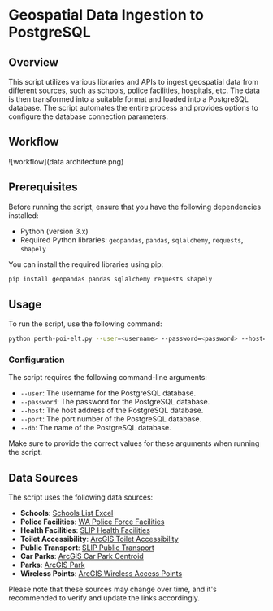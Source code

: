 # Geospatial Data Ingestion to PostgreSQL
## Overview
This script utilizes various libraries and APIs to ingest geospatial data from different sources, such as schools, police facilities, hospitals, etc. The data is then transformed into a suitable format and loaded into a PostgreSQL database. The script automates the entire process and provides options to configure the database connection parameters.

## Workflow
![workflow](data architecture.png)

## Prerequisites

Before running the script, ensure that you have the following dependencies installed:

- Python (version 3.x)
- Required Python libraries: `geopandas`, `pandas`, `sqlalchemy`, `requests`, `shapely`

You can install the required libraries using pip:

```sh
pip install geopandas pandas sqlalchemy requests shapely
```

## Usage

To run the script, use the following command:

```sh
python perth-poi-elt.py --user=<username> --password=<password> --host=<host> --port=<port> --db=<database>
```
###  Configuration

The script requires the following command-line arguments:
- `--user`: The username for the PostgreSQL database.
- `--password`: The password for the PostgreSQL database.
- `--host`: The host address of the PostgreSQL database.
- `--port`: The port number of the PostgreSQL database.
- `--db`: The name of the PostgreSQL database.

Make sure to provide the correct values for these arguments when running the script.

## Data Sources

The script uses the following data sources:

- **Schools**: [Schools List Excel](https://apps.det.wa.edu.au/publicreports/SchoolsListExcel0880.xlsx)
- **Police Facilities**: [WA Police Force Facilities](https://catalogue.data.wa.gov.au/dataset/a0a4aee4-9197-4783-a7b9-588defb1fd30/resource/a7f118b6-e215-4de0-b083-458e2e8f63ad/download/wapoliceforcefacilities_shp.zip)
- **Health Facilities**: [SLIP Health Facilities](https://services.slip.wa.gov.au/public/rest/services/SLIP_Public_Services/Health/MapServer/1/query)
- **Toilet Accessibility**: [ArcGIS Toilet Accessibility](https://services7.arcgis.com/v8XBa2naYNQGOjlG/arcgis/rest/services/INF_LOC_TOILETACCESSIBILITY_PV/FeatureServer/0/query)
- **Public Transport**: [SLIP Public Transport](https://services.slip.wa.gov.au/public/rest/services/SLIP_Public_Services/Transport/MapServer/14/query)
- **Car Parks**: [ArcGIS Car Park Centroid](https://services7.arcgis.com/v8XBa2naYNQGOjlG/arcgis/rest/services/PS_OTH_CARPARKCENTROID_PV/FeatureServer/0/query)
- **Parks**: [ArcGIS Park](https://services7.arcgis.com/v8XBa2naYNQGOjlG/arcgis/rest/services/PKS_AST_PARKS_PV/FeatureServer/0/query)
- **Wireless Points**: [ArcGIS Wireless Access Points](https://services7.arcgis.com/v8XBa2naYNQGOjlG/arcgis/rest/services/ITC_LOC_WIRELESSPOINTS_PV/FeatureServer/0/query)

Please note that these sources may change over time, and it's recommended to verify and update the links accordingly.
